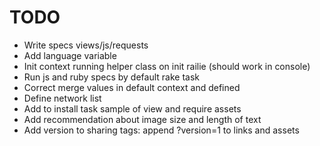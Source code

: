 # TODO

* Write specs views/js/requests
* Add language variable
* Init context running helper class on init railie (should work in console)
* Run js and ruby specs by default rake task
* Correct merge values in default context and defined
* Define network list
* Add to install task sample of view and require assets
* Add recommendation about image size and length of text
* Add version to sharing tags: append ?version=1 to links and assets